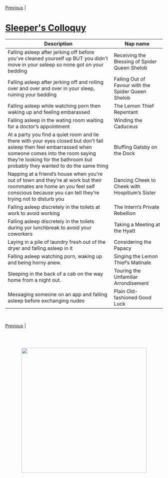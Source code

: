 [Previous](./Naps5.md) |

# [Sleeper's Colloquy](../Naps/naps.md)

|Description| Nap name|
------------|----------
|Falling asleep after jerking off before you've cleaned yourself up BUT you didn't move in your seleep so none got on your bedding|Receiving the Blessing of Spider Queen Shelob|
|Falling asleep after jerking off and rolling over and over and over in your sleep, ruining your bedding|Falling Out of Favour with the Spider Queen Shelob|
|Falling asleep while watching porn then waking up and feeling embarassed|The Lemon Thief Repentant|
|Falling asleep in the wating room waiting for a doctor’s appointment|Winding the Caduceus|
|At a party you find a quiet room and lie there with your eyes closed but don’t fall asleep then feel embarrassed when someone comes into the room saying they’re looking for the bathroom but probably they wanted to do the same thing|Bluffing Gatsby on the Dock|
|Napping at a friend’s house when you’re out of town and they’re at work but their roommates are home an you feel self conscious because you can tell they’re trying not to disturb you|Dancing Cheek to Cheek with Hospitium’s Sister|
|Falling asleep discretely in the toilets at work to avoid working|The Intern’s Private Rebellion|
|Falling asleep discretely in the toilets during yor lunchbreak to avoid your coworkers|Taking a Meeting at the Hyatt|
|Laying in a pile of laundry fresh out of the dryer and falling asleep in it|Considering the Papacy|
|Falling asleep watching porn, waking up and being horny anew.|Singing the Lemon Thief’s Matinale|
|Sleeping in the back of a cab on the way home from a night out.|Touring the Unfamiliar Arrondisement|
|Messaging someone on an app and falling asleep before exchanging nudes|Plain Old-fashioned Good Luck|

<br>

[Previous](./Naps5.md) |

<br> <br>

<img src="https://trvscnnn.github.io/portfolio/Naps/napassets/nap1.png" width="400" height="400" style="display: block; margin: 0 auto" />
